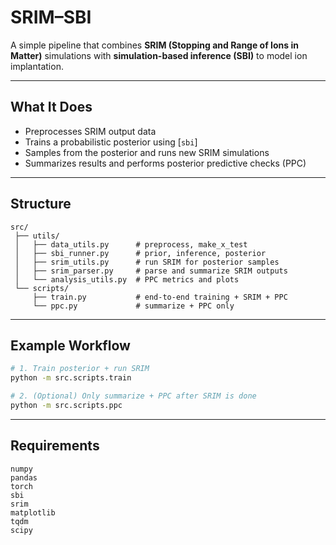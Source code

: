 # SRIM–SBI

A simple pipeline that combines **SRIM (Stopping and Range of Ions in Matter)** simulations with **simulation-based inference (SBI)** to model ion implantation. 

---

## What It Does

- Preprocesses SRIM output data  
- Trains a probabilistic posterior using [`sbi`]
- Samples from the posterior and runs new SRIM simulations  
- Summarizes results and performs posterior predictive checks (PPC)

---

## Structure

```
src/
 ├── utils/
 │   ├── data_utils.py      # preprocess, make_x_test
 │   ├── sbi_runner.py      # prior, inference, posterior
 │   ├── srim_utils.py      # run SRIM for posterior samples
 │   ├── srim_parser.py     # parse and summarize SRIM outputs
 │   └── analysis_utils.py  # PPC metrics and plots
 └── scripts/
     ├── train.py           # end-to-end training + SRIM + PPC
     └── ppc.py             # summarize + PPC only
```

---

## Example Workflow

```bash
# 1. Train posterior + run SRIM
python -m src.scripts.train

# 2. (Optional) Only summarize + PPC after SRIM is done
python -m src.scripts.ppc
```

---

##  Requirements

```
numpy
pandas
torch
sbi
srim
matplotlib
tqdm
scipy
```
